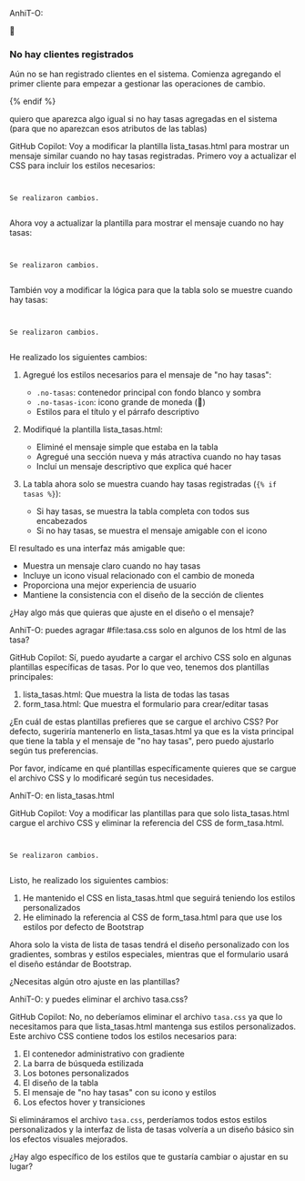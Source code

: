 AnhiT-O:  <div class="no-clientes">
            <div class="no-clientes-icon">👥</div>
            <h3>No hay clientes registrados</h3>
            <p>Aún no se han registrado clientes en el sistema. Comienza agregando el primer cliente para empezar a gestionar las operaciones de cambio.</p>
        </div>
    {% endif %}
</div> quiero que aparezca algo igual si no hay tasas agregadas en el sistema (para que no aparezcan esos atributos de las tablas)

GitHub Copilot: Voy a modificar la plantilla lista_tasas.html para mostrar un mensaje similar cuando no hay tasas registradas. Primero voy a actualizar el CSS para incluir los estilos necesarios: 
```


Se realizaron cambios.


```
Ahora voy a actualizar la plantilla para mostrar el mensaje cuando no hay tasas: 
```


Se realizaron cambios.


```
También voy a modificar la lógica para que la tabla solo se muestre cuando hay tasas: 
```


Se realizaron cambios.


```
He realizado los siguientes cambios:

1. Agregué los estilos necesarios para el mensaje de "no hay tasas":
   - `.no-tasas`: contenedor principal con fondo blanco y sombra
   - `.no-tasas-icon`: icono grande de moneda (💱)
   - Estilos para el título y el párrafo descriptivo

2. Modifiqué la plantilla lista_tasas.html:
   - Eliminé el mensaje simple que estaba en la tabla
   - Agregué una sección nueva y más atractiva cuando no hay tasas
   - Incluí un mensaje descriptivo que explica qué hacer

3. La tabla ahora solo se muestra cuando hay tasas registradas (`{% if tasas %}`):
   - Si hay tasas, se muestra la tabla completa con todos sus encabezados
   - Si no hay tasas, se muestra el mensaje amigable con el icono

El resultado es una interfaz más amigable que:
- Muestra un mensaje claro cuando no hay tasas
- Incluye un icono visual relacionado con el cambio de moneda
- Proporciona una mejor experiencia de usuario
- Mantiene la consistencia con el diseño de la sección de clientes

¿Hay algo más que quieras que ajuste en el diseño o el mensaje?

AnhiT-O: puedes agragar #file:tasa.css solo en algunos de los html de las tasa?

GitHub Copilot: Sí, puedo ayudarte a cargar el archivo CSS solo en algunas plantillas específicas de tasas. Por lo que veo, tenemos dos plantillas principales:

1. lista_tasas.html: Que muestra la lista de todas las tasas
2. form_tasa.html: Que muestra el formulario para crear/editar tasas

¿En cuál de estas plantillas prefieres que se cargue el archivo CSS? Por defecto, sugeriría mantenerlo en lista_tasas.html ya que es la vista principal que tiene la tabla y el mensaje de "no hay tasas", pero puedo ajustarlo según tus preferencias.

Por favor, indícame en qué plantillas específicamente quieres que se cargue el archivo CSS y lo modificaré según tus necesidades.

AnhiT-O: en lista_tasas.html

GitHub Copilot: Voy a modificar las plantillas para que solo lista_tasas.html cargue el archivo CSS y eliminar la referencia del CSS de form_tasa.html. 
```


Se realizaron cambios.


```
Listo, he realizado los siguientes cambios:

1. He mantenido el CSS en lista_tasas.html que seguirá teniendo los estilos personalizados
2. He eliminado la referencia al CSS de form_tasa.html para que use los estilos por defecto de Bootstrap

Ahora solo la vista de lista de tasas tendrá el diseño personalizado con los gradientes, sombras y estilos especiales, mientras que el formulario usará el diseño estándar de Bootstrap.

¿Necesitas algún otro ajuste en las plantillas?

AnhiT-O: y puedes eliminar el archivo tasa.css?

GitHub Copilot: No, no deberíamos eliminar el archivo `tasa.css` ya que lo necesitamos para que lista_tasas.html mantenga sus estilos personalizados. Este archivo CSS contiene todos los estilos necesarios para:

1. El contenedor administrativo con gradiente
2. La barra de búsqueda estilizada
3. Los botones personalizados
4. El diseño de la tabla
5. El mensaje de "no hay tasas" con su icono y estilos
6. Los efectos hover y transiciones

Si elimináramos el archivo `tasa.css`, perderíamos todos estos estilos personalizados y la interfaz de lista de tasas volvería a un diseño básico sin los efectos visuales mejorados.

¿Hay algo específico de los estilos que te gustaría cambiar o ajustar en su lugar?